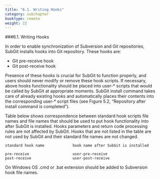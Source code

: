 ```yaml
---
title: "6.1. Writing Hooks"
category: subchapter
booktype: remote
weight: 22
---
```

###6.1. Writing Hooks

In order to enable synchronization of Subversion and Git repositories, SubGit installs hooks into Git repository. These hooks are:

+ Git pre-receive hook
+ Git post-receive hook

Presence of these hooks is crucial for SubGit to function properly, and users should never modify or remove these hook scripts. If necessary, above hooks functionality should be placed into user-\* scripts that would be called by SubGit at appropriate moments. SubGit install command takes care of already existing hooks and automatically places their contents into the corresponding user-\* script files (see Figure 5.2, “Repository after install command is completed”).

Table below shows correspondence between standard hook scripts file names and file names that should be used to put hook functionality into after SubGit is installed. Hooks parameters and return code processing rules are not affected by SubGit. Hooks that are not listed in the table are not used by SubGit and their standard file names are not changed.

    standard hook name             hook name after SubGit is installed

    pre-receive                    user-pre-receive
    post-receive                   user-post-receive

On Windows OS .cmd or .bat extension should be added to Subversion hook file names.

[](#up)